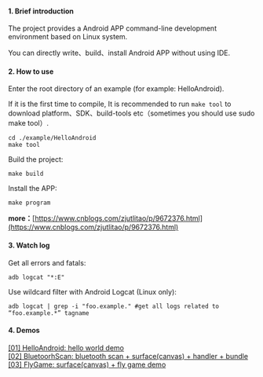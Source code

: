 #### 1. Brief introduction

The project provides a Android APP command-line development environment based on Linux system.

You can directly write、build、install Android APP without using IDE.


#### 2. How to use

Enter the root directory of an example (for example: HelloAndroid).

If it is the first time to compile, It is recommended to run `make tool` to download platform、SDK、build-tools etc（sometimes you should use sudo make tool）.

	cd ./example/HelloAndroid
	make tool

Build the project:

	make build
	
Install the APP:

	make program
	

**more：**[https://www.cnblogs.com/zjutlitao/p/9672376.html](https://www.cnblogs.com/zjutlitao/p/9672376.html)


#### 3. Watch log

Get all errors and fatals:

	adb logcat "*:E"

Use wildcard filter with Android Logcat (Linux only):

	adb logcat | grep -i "foo.example." #get all logs related to “foo.example.*” tagname


#### 4. Demos

[[01] HelloAndroid: hello world demo][#1]    
[[02] BluetoorhScan: bluetooth scan + surface(canvas) + handler + bundle][#2]    
[[03] FlyGame: surface(canvas) + fly game demo][#3]     




[#1]:https://www.cnblogs.com/zjutlitao/p/9672376.html
[#2]:https://www.cnblogs.com/zjutlitao/p/4314096.html
[#3]:https://www.cnblogs.com/zjutlitao/p/4233536.html
